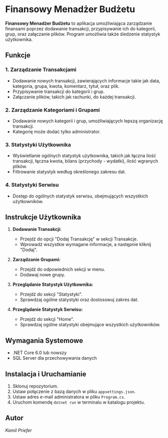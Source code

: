 # Finansowy Menadżer Budżetu

**Finansowy Menadżer Budżetu** to aplikacja umożliwiająca zarządzanie finansami poprzez dodawanie transakcji, przypisywanie ich do kategorii, grup, oraz załączanie plików. Program umożliwia także śledzenie statystyk użytkownika.

## Funkcje

### 1. Zarządzanie Transakcjami

- Dodawanie nowych transakcji, zawierających informacje takie jak data, kategoria, grupa, kwota, komentarz, tytuł, oraz plik.
- Przypisywanie transakcji do kategorii i grup.
- Załączanie plików, takich jak rachunki, do każdej transakcji.

### 2. Zarządzanie Kategoriami i Grupami

- Dodawanie nowych kategorii i grup, umożliwiających lepszą organizację transakcji.
- Kategorię może dodać tylko administrator.

### 3. Statystyki Użytkownika

- Wyświetlanie ogólnych statystyk użytkownika, takich jak łączna ilość transakcji, łączna kwota, bilans (przychody - wydatki), ilość wgranych plików.
- Filtrowanie statystyk według określonego zakresu dat.

### 4. Statystyki Serwisu

- Dostęp do ogólnych statystyk serwisu, obejmujących wszystkich użytkowników.

## Instrukcje Użytkownika

1. **Dodawanie Transakcji:**
   - Przejdź do opcji "Dodaj Transakcję" w sekcji Transakcje.
   - Wprowadź wszystkie wymagane informacje, a następnie kliknij "Dodaj".

2. **Zarządzanie Grupami:**
   - Przejdź do odpowiednich sekcji w menu.
   - Dodawaj nowe grupy.

3. **Przeglądanie Statystyk Użytkownika:**
   - Przejdź do sekcji "Statystyki".
   - Sprawdzaj ogólne statystyki oraz dostosowuj zakres dat.

4. **Przeglądanie Statystyk Serwisu:**
   - Przejdź do sekcji "Home".
   - Sprawdzaj ogólne statystyki obejmujące wszystkich użytkowników.

## Wymagania Systemowe

- .NET Core 6.0 lub nowszy
- SQL Server dla przechowywania danych

## Instalacja i Uruchamianie

1. Sklonuj repozytorium.
2. Ustaw połączenie z bazą danych w pliku `appsettings.json`.
3. Ustaw adres e-mail administratora w pliku `Program.cs`.
4. Uruchom komendę `dotnet run` w terminalu w katalogu projektu.

## Autor

*Kamil Priefer*


